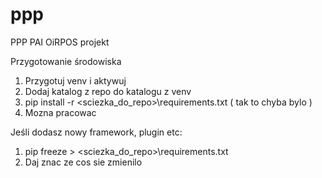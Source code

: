# ppp
PPP PAI OiRPOS projekt

Przygotowanie środowiska
1. Przygotuj venv i aktywuj
2. Dodaj katalog z repo do katalogu z venv
3. pip install -r <sciezka_do_repo>\requirements.txt  ( tak to chyba bylo )
4. Mozna pracowac


Jeśli dodasz nowy framework, plugin etc:
1. pip freeze > <sciezka_do_repo>\requirements.txt
2. Daj znac ze cos sie zmienilo